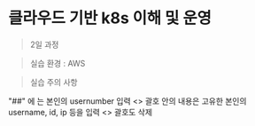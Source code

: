 # 클라우드 기반 k8s 이해 및 운영

> 2일 과정

> 실습 환경 : AWS

> 실습 주의 사항

"##" 에 는 본인의 usernumber 입력
<> 괄호 안의 내용은 고유한 본인의 username, id, ip 등을 입력 
<> 괄호도 삭제
